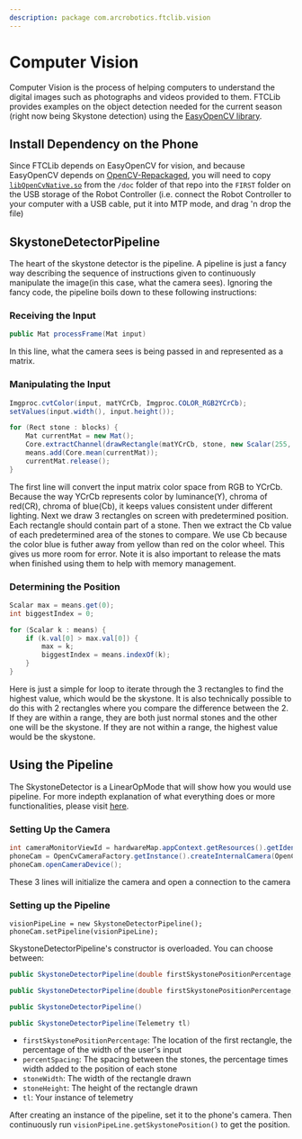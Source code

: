 ```yaml
---
description: package com.arcrobotics.ftclib.vision
---
```


# Computer Vision

Computer Vision is the process of helping computers to understand the digital images such as photographs and videos provided to them. FTCLib provides examples on the object detection needed for the current season \(right now being Skystone detection\) using the [EasyOpenCV library](https://github.com/OpenFTC/EasyOpenCV).


## Install Dependency on the Phone

Since FTCLib depends on EasyOpenCV for vision, and because EasyOpenCV depends on [OpenCV-Repackaged](https://github.com/OpenFTC/OpenCV-Repackaged), you will need to copy [`libOpenCvNative.so`](https://github.com/OpenFTC/OpenCV-Repackaged/blob/master/doc/libOpenCvNative.so) from the `/doc` folder of that repo into the `FIRST` folder on the USB storage of the Robot Controller (i.e. connect the Robot Controller to your computer with a USB cable, put it into MTP mode, and drag 'n drop the file)

## SkystoneDetectorPipeline

The heart of the skystone detector is the pipeline. A pipeline is just a fancy way describing the sequence of instructions given to continuously manipulate the image\(in this case, what the camera sees\). Ignoring the fancy code, the pipeline boils down to these following instructions:

### Receiving the Input

```java
public Mat processFrame(Mat input)
```

In this line, what the camera sees is being passed in and represented as a matrix.

### Manipulating the Input

```java
Imgproc.cvtColor(input, matYCrCb, Imgproc.COLOR_RGB2YCrCb);
setValues(input.width(), input.height());

for (Rect stone : blocks) {
    Mat currentMat = new Mat();
    Core.extractChannel(drawRectangle(matYCrCb, stone, new Scalar(255, 0, 255), 2), currentMat, 2);
    means.add(Core.mean(currentMat));
    currentMat.release();
}
```

The first line will convert the input matrix color space from RGB to YCrCb. Because the way YCrCb represents color by luminance\(Y\), chroma of red\(CR\), chroma of blue\(Cb\), it keeps values consistent under different lighting. Next we draw 3 rectangles on screen with predetermined position. Each rectangle should contain part of a stone. Then we extract the Cb value of each predetermined area of the stones to compare. We use Cb because the color blue is futher away from yellow than red on the color wheel. This gives us more room for error. Note it is also important to release the mats when finished using them to help with memory management.

### Determining the Position

```java
Scalar max = means.get(0);
int biggestIndex = 0;

for (Scalar k : means) {
    if (k.val[0] > max.val[0]) {
        max = k;
        biggestIndex = means.indexOf(k);
    }
}
```

Here is just a simple for loop to iterate through the 3 rectangles to find the highest value, which would be the skystone. It is also technically possible to do this with 2 rectangles where you compare the difference between the 2. If they are within a range, they are both just normal stones and the other one will be the skystone. If they are not within a range, the highest value would be the skystone.

## Using the Pipeline

The SkystoneDetector is a LinearOpMode that will show how you would use pipeline. For more indepth explanation of what everything does or more functionalities, please visit [here](https://github.com/OpenFTC/EasyOpenCV/tree/master/examples/src/main/java/org/openftc/easyopencv/examples).

### Setting Up the Camera

```java
int cameraMonitorViewId = hardwareMap.appContext.getResources().getIdentifier("cameraMonitorViewId", "id", hardwareMap.appContext.getPackageName());
phoneCam = OpenCvCameraFactory.getInstance().createInternalCamera(OpenCvInternalCamera.CameraDirection.BACK, cameraMonitorViewId);
phoneCam.openCameraDevice();
```

These 3 lines will initialize the camera and open a connection to the camera

### Setting up the Pipeline

```text
visionPipeLine = new SkystoneDetectorPipeline();
phoneCam.setPipeline(visionPipeLine);
```

SkystoneDetectorPipeline's constructor is overloaded. You can choose between:

```java
public SkystoneDetectorPipeline(double firstSkystonePositionPercentage, double percentSpacing, double stoneWidth, double stoneHeight)
```

```java
public SkystoneDetectorPipeline(double firstSkystonePositionPercentage, double percentSpacing, double stoneWidth, double stoneHeight, Telemetry tl){
```

```java
public SkystoneDetectorPipeline()
```

```java
public SkystoneDetectorPipeline(Telemetry tl)
```

* `firstSkystonePositionPercentage`: The location of the first rectangle, the percentage of the width of the user's input
* `percentSpacing`: The spacing between the stones, the percentage times width added to the position of each stone
* `stoneWidth`: The width of the rectangle drawn
* `stoneHeight`: The height of the rectangle drawn
* `tl`: Your instance of telemetry

After creating an instance of the pipeline, set it to the phone's camera. Then continuously run `visionPipeLine.getSkystonePosition()` to get the position.
